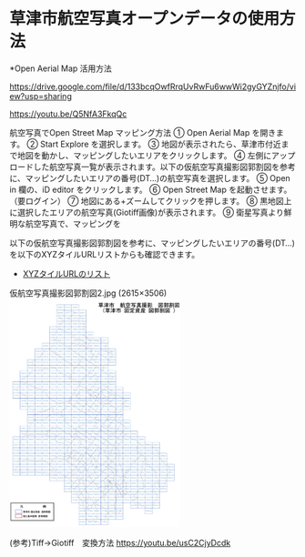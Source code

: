 # 草津市航空写真オープンデータの使用方法


*Open Aerial Map 活用方法

https://drive.google.com/file/d/133bcqOwfRrqUvRwFu6wwWi2gyGYZnjfo/view?usp=sharing

https://youtu.be/Q5NfA3FkqQc

航空写真でOpen Street Map マッピング方法
① Open Aerial Map を開きます。
② Start Explore を選択します。
③ 地図が表示されたら、草津市付近まで地図を動かし、マッピングしたいエリアをクリックします。
④ 左側にアップロードした航空写真一覧が表示されます。以下の仮航空写真撮影図郭割図を参考に、マッピングしたいエリアの番号(DT…)の航空写真を選択します。
⑤ Open in 欄の、iD editor をクリックします。
⑥ Open Street Map を起動させます。（要ログイン）
⑦ 地図にある+ズームしてクリックを押します。
⑧ 黒地図上に選択したエリアの航空写真(Giotiff画像)が表示されます。
⑨ 衛星写真より鮮明な航空写真で、マッピングを

以下の仮航空写真撮影図郭割図を参考に、マッピングしたいエリアの番号(DT…)を以下のXYZタイルURLリストからも確認できます。
* [XYZタイルURLのリスト](https://docs.google.com/spreadsheets/d/1f9-mlXkaxld9TZroGTvkc4dBFSnolbSo1ffRgwdGz9k/edit?usp=sharing)

仮航空写真撮影図郭割図2.jpg (2615×3506)
<img  src="https://github.com/furuhashilab/oam4kusatsu/blob/master/data/%E4%BB%AE%E8%88%AA%E7%A9%BA%E5%86%99%E7%9C%9F%E6%92%AE%E5%BD%B1%E5%9B%B3%E9%83%AD%E5%89%B2%E5%9B%B32.jpg?raw=true" width="300">

(参考)Tiff→Giotiff　変換方法
https://youtu.be/usC2CjyDcdk
